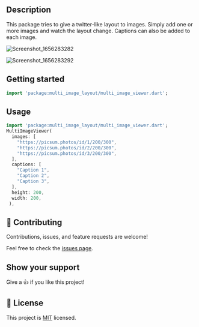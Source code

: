 <!-- 
This README describes the package. If you publish this package to pub.dev,
this README's contents appear on the landing page for your package.

For information about how to write a good package README, see the guide for
[writing package pages](https://dart.dev/guides/libraries/writing-package-pages). 

For general information about developing packages, see the Dart guide for
[creating packages](https://dart.dev/guides/libraries/create-library-packages)
and the Flutter guide for
[developing packages and plugins](https://flutter.dev/developing-packages). 
-->
## Description

This package tries to give a twitter-like layout to images. Simply add one or more images and watch the layout change.
Captions can also be added to each image.


![Screenshot_1656283282](https://user-images.githubusercontent.com/45544067/175837492-d73e2493-64d4-402d-aa98-1e87ddb70942.png)


![Screenshot_1656283292](https://user-images.githubusercontent.com/45544067/175837509-accf5250-e616-46df-979a-ae0f4ea85133.png)



## Getting started

```dart
import 'package:multi_image_layout/multi_image_viewer.dart';
```

## Usage

```dart
import 'package:multi_image_layout/multi_image_viewer.dart';
MultiImageViewer(
  images: [
    "https://picsum.photos/id/1/200/300",
    "https://picsum.photos/id/2/200/300",
    "https://picsum.photos/id/3/200/300",
  ],
  captions: [
    "Caption 1",
    "Caption 2",
    "Caption 3",
  ],
  height: 200,
  width: 200,
 ),
```

## 🤝 Contributing

Contributions, issues, and feature requests are welcome!

Feel free to check the [issues page](../../issues/).

## Show your support

Give a 👍 if you like this project!


## 📝 License

This project is [MIT](./LICENSE) licensed.
